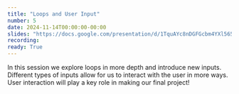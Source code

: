 ```yaml
---
title: "Loops and User Input"
number: 5
date: 2024-11-14T00:00:00-00:00
slides: "https://docs.google.com/presentation/d/1TquAYc8nDGFGcbm4YXl565E8s__s5MOzsgOJDhHUVN4/edit?usp=sharing"
recording:
ready: True
---
```


In this session we explore loops in more depth and introduce new inputs. Different types of inputs allow for us to interact with the user in more ways. User interaction will play a key role in making our final project!
